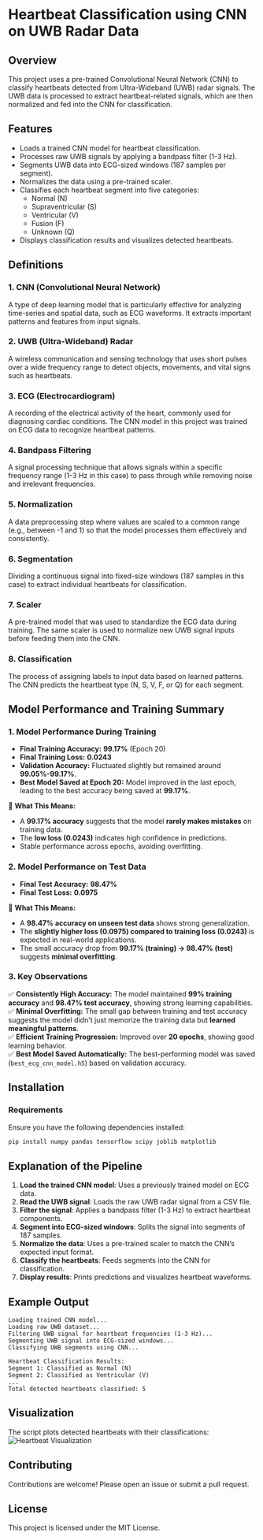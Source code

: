 # Heartbeat Classification using CNN on UWB Radar Data

## Overview
This project uses a pre-trained Convolutional Neural Network (CNN) to classify heartbeats detected from Ultra-Wideband (UWB) radar signals. The UWB data is processed to extract heartbeat-related signals, which are then normalized and fed into the CNN for classification.

## Features
- Loads a trained CNN model for heartbeat classification.
- Processes raw UWB signals by applying a bandpass filter (1-3 Hz).
- Segments UWB data into ECG-sized windows (187 samples per segment).
- Normalizes the data using a pre-trained scaler.
- Classifies each heartbeat segment into five categories:
  - Normal (N)
  - Supraventricular (S)
  - Ventricular (V)
  - Fusion (F)
  - Unknown (Q)
- Displays classification results and visualizes detected heartbeats.

## Definitions
### 1. **CNN (Convolutional Neural Network)**
A type of deep learning model that is particularly effective for analyzing time-series and spatial data, such as ECG waveforms. It extracts important patterns and features from input signals.

### 2. **UWB (Ultra-Wideband) Radar**
A wireless communication and sensing technology that uses short pulses over a wide frequency range to detect objects, movements, and vital signs such as heartbeats.

### 3. **ECG (Electrocardiogram)**
A recording of the electrical activity of the heart, commonly used for diagnosing cardiac conditions. The CNN model in this project was trained on ECG data to recognize heartbeat patterns.

### 4. **Bandpass Filtering**
A signal processing technique that allows signals within a specific frequency range (1-3 Hz in this case) to pass through while removing noise and irrelevant frequencies.

### 5. **Normalization**
A data preprocessing step where values are scaled to a common range (e.g., between -1 and 1) so that the model processes them effectively and consistently.

### 6. **Segmentation**
Dividing a continuous signal into fixed-size windows (187 samples in this case) to extract individual heartbeats for classification.

### 7. **Scaler**
A pre-trained model that was used to standardize the ECG data during training. The same scaler is used to normalize new UWB signal inputs before feeding them into the CNN.

### 8. **Classification**
The process of assigning labels to input data based on learned patterns. The CNN predicts the heartbeat type (N, S, V, F, or Q) for each segment.

## Model Performance and Training Summary
### **1. Model Performance During Training**
- **Final Training Accuracy:** **99.17%** (Epoch 20)
- **Final Training Loss:** **0.0243**
- **Validation Accuracy:** Fluctuated slightly but remained around **99.05%-99.17%**.
- **Best Model Saved at Epoch 20:** Model improved in the last epoch, leading to the best accuracy being saved at **99.17%**.

📌 **What This Means:**  
- A **99.17% accuracy** suggests that the model **rarely makes mistakes** on training data.
- The **low loss (0.0243)** indicates high confidence in predictions.
- Stable performance across epochs, avoiding overfitting.

### **2. Model Performance on Test Data**
- **Final Test Accuracy:** **98.47%**
- **Final Test Loss:** **0.0975**

📌 **What This Means:**  
- A **98.47% accuracy on unseen test data** shows strong generalization.
- The **slightly higher loss (0.0975) compared to training loss (0.0243)** is expected in real-world applications.
- The small accuracy drop from **99.17% (training) → 98.47% (test)** suggests **minimal overfitting**.

### **3. Key Observations**
✅ **Consistently High Accuracy:** The model maintained **99% training accuracy** and **98.47% test accuracy**, showing strong learning capabilities.  
✅ **Minimal Overfitting:** The small gap between training and test accuracy suggests the model didn't just memorize the training data but **learned meaningful patterns**.  
✅ **Efficient Training Progression:** Improved over **20 epochs**, showing good learning behavior.  
✅ **Best Model Saved Automatically:** The best-performing model was saved (`best_ecg_cnn_model.h5`) based on validation accuracy.

## Installation
### Requirements
Ensure you have the following dependencies installed:
```bash
pip install numpy pandas tensorflow scipy joblib matplotlib
```


## Explanation of the Pipeline
1. **Load the trained CNN model**: Uses a previously trained model on ECG data.
2. **Read the UWB signal**: Loads the raw UWB radar signal from a CSV file.
3. **Filter the signal**: Applies a bandpass filter (1-3 Hz) to extract heartbeat components.
4. **Segment into ECG-sized windows**: Splits the signal into segments of 187 samples.
5. **Normalize the data**: Uses a pre-trained scaler to match the CNN’s expected input format.
6. **Classify the heartbeats**: Feeds segments into the CNN for classification.
7. **Display results**: Prints predictions and visualizes heartbeat waveforms.

## Example Output
```
Loading trained CNN model...
Loading raw UWB dataset...
Filtering UWB signal for heartbeat frequencies (1-3 Hz)...
Segmenting UWB signal into ECG-sized windows...
Classifying UWB segments using CNN...

Heartbeat Classification Results:
Segment 1: Classified as Normal (N)
Segment 2: Classified as Ventricular (V)
...
Total detected heartbeats classified: 5
```

## Visualization
The script plots detected heartbeats with their classifications:
![Heartbeat Visualization](example_plot.png)

## Contributing
Contributions are welcome! Please open an issue or submit a pull request.

## License
This project is licensed under the MIT License.

